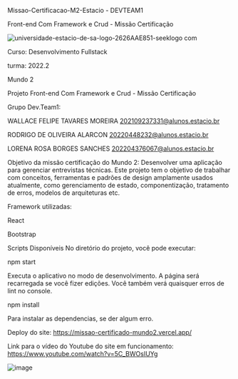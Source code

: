 Missao-Certificacao-M2-Estacio - DEVTEAM1

Front-end Com Framework e Crud - Missão Certificação




![universidade-estacio-de-sa-logo-2626AAE851-seeklogo com](https://user-images.githubusercontent.com/108297008/225190890-d368f390-ab7e-41f1-8f26-0646139d18d2.png)









Curso: Desenvolvimento Fullstack

turma: 2022.2

Mundo 2

Projeto Front-end Com Framework e Crud - Missão Certificação

Grupo Dev.Team1:

WALLACE FELIPE TAVARES MOREIRA       202109237331@alunos.estacio.br

RODRIGO DE OLIVEIRA ALARCON          20220448232@alunos.estacio.br

LORENA ROSA BORGES SANCHES           202204376067@alunos.estacio.br




Objetivo da missão certificação do Mundo 2:
Desenvolver uma aplicação para gerenciar entrevistas técnicas.
Este projeto tem o objetivo de trabalhar com conceitos, ferramentas e padrões de
design amplamente usados atualmente, como gerenciamento de estado, componentização, tratamento de erros, modelos de arquiteturas etc.


Framework utilizadas:

React

Bootstrap







Scripts Disponíveis
No diretório do projeto, você pode executar:

npm start

Executa o aplicativo no modo de desenvolvimento.
A página será recarregada se você fizer edições.
Você também verá quaisquer erros de lint no console.






npm install

Para instalar as dependencias, se der algum erro.

Deploy do site: https://missao-certificado-mundo2.vercel.app/

Link para o vídeo do Youtube do site em funcionamento: https://www.youtube.com/watch?v=5C_BWOsIUYg

![image](https://user-images.githubusercontent.com/108297008/226328601-fe3c651f-2b68-4edb-a381-22759417768a.png)
